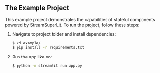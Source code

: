 ## The Example Project
This example project demonstrates the capabilities of stateful components powered by StreamSuperLit. To run the project, follow these steps:

1. Navigate to project folder and install dependencies:
    ```bash
    $ cd example/
    $ pip install -r requirements.txt
    ```
2. Run the app like so:
    ```bash
    $ python -m streamlit run app.py
    ```